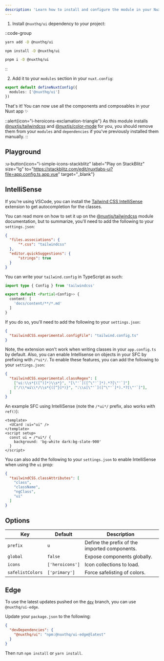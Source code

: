 ```yaml
---
description: 'Learn how to install and configure the module in your Nuxt app.'
---
```


1. Install `@nuxthq/ui` dependency to your project:

::code-group

```bash [yarn]
yarn add -D @nuxthq/ui
```

```bash [npm]
npm install -D @nuxthq/ui
```

```sh [pnpm]
pnpm i -D @nuxthq/ui
```

::

2. Add it to your `modules` section in your `nuxt.config`:

```ts [nuxt.config]
export default defineNuxtConfig({
  modules: ['@nuxthq/ui']
})
```

That's it! You can now use all the components and composables in your Nuxt app ✨

::alert{icon="i-heroicons-exclamation-triangle"}
As this module installs [@nuxtjs/tailwindcss](https://tailwindcss.nuxtjs.org/) and [@nuxtjs/color-mode](https://color-mode.nuxtjs.org/) for you, you should remove them from your `modules` and `dependencies` if you've previously installed them manually.
::

## Playground

:u-button{icon="i-simple-icons-stackblitz" label="Play on StackBlitz" size="lg" to="https://stackblitz.com/edit/nuxtlabs-ui?file=app.config.ts,app.vue" target="_blank"}

## IntelliSense

If you're using VSCode, you can install the [Tailwind CSS IntelliSense](https://marketplace.visualstudio.com/items?itemName=bradlc.vscode-tailwindcss) extension to get autocompletion for the classes.

You can read more on how to set it up on the [@nuxtjs/tailwindcss](https://tailwindcss.nuxtjs.org/tailwind/editor-support) module documentation, but to summarize, you'll need to add the following to your `settings.json`:

```json [settings.json]
{
  "files.associations": {
      "*.css": "tailwindcss"
  },
  "editor.quickSuggestions": {
      "strings": true
  }
}
```

You can write your `tailwind.config` in TypeScript as such:

```ts [tailwind.config.ts]
import type { Config } from 'tailwindcss'

export default <Partial<Config>> {
  content: [
    'docs/content/**/*.md'
  ]
}
```

If you do so, you'll need to add the following to your `settings.json`:

```json [settings.json]
{
  "tailwindCSS.experimental.configFile": "tailwind.config.ts"
}
```

Note, the extension won't work when writing classes in your `app.config.ts` by default.
Also, you can enable Intellisense on objects in your SFC by prefixing with `/*ui*/`.
To enable these features, you can add the following to your `settings.json`:

```json [settings.json]
{
  "tailwindCSS.experimental.classRegex": [
    ["ui:\\s*{([^)]*)\\s*}", "[\"'`]([^\"'`]*).*?[\"'`]"]
    ["/\\*ui\\*/\\s*{([^}]*)}", ":\\s[\"'`]([^\"'`]*).*?[\"'`]"],
  ]
}
```

An example SFC using IntelliSense (note the `/*ui*/` prefix, also works with `ref()`):
```vue [example.vue]
<template>
  <UCard :ui="ui" />
</template>
<script setup>
  const ui = /*ui*/ {
    background: 'bg-white dark:bg-slate-900'
  }
</script>
```

You can also add the following to your `settings.json` to enable IntelliSense when using the `ui` prop:

```json [settings.json]
{
  "tailwindCSS.classAttributes": [
    "class",
    "className",
    "ngClass",
    "ui"
  ]
}
```

## Options

| Key                      | Default                | Description                                      |
| ------------------------ | ---------------------- | ------------------------------------------------ |
| `prefix`                 | `u`                    | Define the prefix of the imported components.    |
| `global`                 | `false`                | Expose components globally.                      |
| `icons`                  | `['heroicons']`        | Icon collections to load.                        |
| `safelistColors`         | `['primary']`          | Force safelisting of colors.                     |

## Edge

To use the latest updates pushed on the [`dev`](https://github.com/nuxtlabs/ui/tree/dev) branch, you can use `@nuxthq/ui-edge`.

Update your `package.json` to the following:

```json [package.json]
{
  "devDependencies": {
    "@nuxthq/ui": "npm:@nuxthq/ui-edge@latest"
  }
}
```

Then run `npm install` or `yarn install`.
